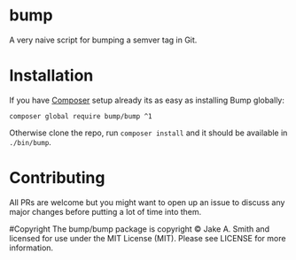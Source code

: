 bump
====

A very naive script for bumping a semver tag in Git.

# Installation
If you have [Composer](https://getcomposer.org/) setup already its as easy as installing Bump globally:
 
```composer global require bump/bump ^1```

Otherwise clone the repo, run `composer install` and it should be available in `./bin/bump`.

# Contributing
All PRs are welcome but you might want to open up an issue to discuss any major changes before putting a lot of time into them.

#Copyright
The bump/bump package is copyright © Jake A. Smith and licensed for use under the MIT License (MIT). Please see LICENSE for more information.

